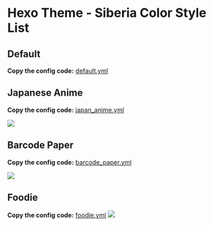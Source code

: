 # Hexo Theme - Siberia Color Style List

## Default

**Copy the config code:** [default.yml](https://github.com/hpcslag/hexo-theme-siberia/blob/master/colors/default.yml)

## Japanese Anime

**Copy the config code:** [japan_anime.yml](https://github.com/hpcslag/hexo-theme-siberia/blob/master/colors/japan_anime.yml)

![](https://i.imgur.com/pRPWm7T.jpg)

## Barcode Paper

**Copy the config code:** [barcode_paper.yml](https://github.com/hpcslag/hexo-theme-siberia/blob/master/colors/barcode_paper.yml)

![](https://i.imgur.com/m4LTo8f.png)

## Foodie

**Copy the config code:** [foodie.yml](https://github.com/hpcslag/hexo-theme-siberia/blob/master/colors/foodie.yml)
![](https://i.imgur.com/Pw4eUiX.jpg)
